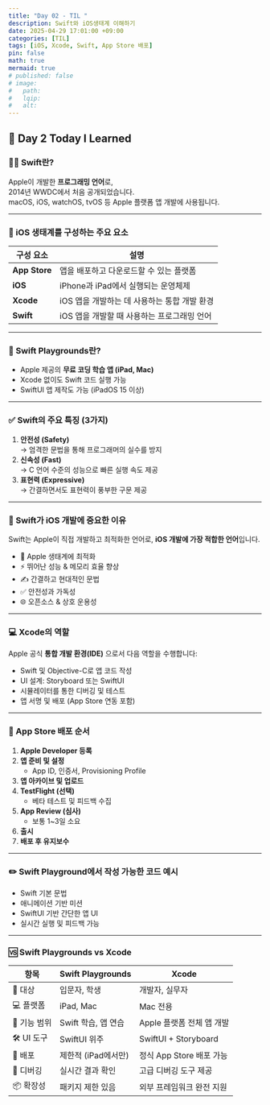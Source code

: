 ```yaml
---
title: "Day 02 - TIL "
description: Swift와 iOS생태계 이해하기
date: 2025-04-29 17:01:00 +09:00
categories: [TIL]
tags: [iOS, Xcode, Swift, App Store 배포]
pin: false
math: true
mermaid: true
# published: false
# image:
#   path:
#   lqip: 
#   alt:
---
```


## 📘 Day 2 Today I Learned


### 🧑‍💻 Swift란?

Apple이 개발한 **프로그래밍 언어**로,  
2014년 WWDC에서 처음 공개되었습니다.  
macOS, iOS, watchOS, tvOS 등 Apple 플랫폼 앱 개발에 사용됩니다.

---

### 🍏 iOS 생태계를 구성하는 주요 요소

| 구성 요소       | 설명                                             |
|----------------|--------------------------------------------------|
| **App Store**  | 앱을 배포하고 다운로드할 수 있는 플랫폼         |
| **iOS**        | iPhone과 iPad에서 실행되는 운영체제             |
| **Xcode**      | iOS 앱을 개발하는 데 사용하는 통합 개발 환경    |
| **Swift**      | iOS 앱을 개발할 때 사용하는 프로그래밍 언어     |

---

### 🧪 Swift Playgrounds란?

- Apple 제공의 **무료 코딩 학습 앱 (iPad, Mac)**
- Xcode 없이도 Swift 코드 실행 가능
- SwiftUI 앱 제작도 가능 (iPadOS 15 이상)

---

### ✅ Swift의 주요 특징 (3가지)

1. **안전성 (Safety)**  
   → 엄격한 문법을 통해 프로그래머의 실수를 방지  
2. **신속성 (Fast)**  
   → C 언어 수준의 성능으로 빠른 실행 속도 제공  
3. **표현력 (Expressive)**  
   → 간결하면서도 표현력이 풍부한 구문 제공

---

### 📱 Swift가 iOS 개발에 중요한 이유

Swift는 Apple이 직접 개발하고 최적화한 언어로, **iOS 개발에 가장 적합한 언어**입니다.  

- 🍎 Apple 생태계에 최적화  
- ⚡ 뛰어난 성능 & 메모리 효율 향상  
- ✍️ 간결하고 현대적인 문법  
- ✅ 안전성과 가독성  
- 🌐 오픈소스 & 상호 운용성  

---

### 💻 Xcode의 역할

Apple 공식 **통합 개발 환경(IDE)** 으로서 다음 역할을 수행합니다:

- Swift 및 Objective-C로 앱 코드 작성  
- UI 설계: Storyboard 또는 SwiftUI  
- 시뮬레이터를 통한 디버깅 및 테스트  
- 앱 서명 및 배포 (App Store 연동 포함)

---

### 🚀 App Store 배포 순서

1. **Apple Developer 등록**  
2. **앱 준비 및 설정**  
   - App ID, 인증서, Provisioning Profile  
3. **앱 아카이브 및 업로드**  
4. **TestFlight (선택)**  
   - 베타 테스트 및 피드백 수집  
5. **App Review (심사)**  
   - 보통 1~3일 소요  
6. **출시**  
7. **배포 후 유지보수**

---

### ✏️ Swift Playground에서 작성 가능한 코드 예시

- Swift 기본 문법  
- 애니메이션 기반 미션  
- SwiftUI 기반 간단한 앱 UI  
- 실시간 실행 및 피드백 가능

---

### 🆚 Swift Playgrounds vs Xcode

| 항목              | Swift Playgrounds     | Xcode                         |
|-------------------|------------------------|-------------------------------|
| 🎯 대상           | 입문자, 학생           | 개발자, 실무자                |
| 💻 플랫폼         | iPad, Mac              | Mac 전용                      |
| 🔧 기능 범위       | Swift 학습, 앱 연습     | Apple 플랫폼 전체 앱 개발     |
| 🛠 UI 도구        | SwiftUI 위주           | SwiftUI + Storyboard          |
| 🚀 배포           | 제한적 (iPad에서만)     | 정식 App Store 배포 가능     |
| 🐞 디버깅         | 실시간 결과 확인       | 고급 디버깅 도구 제공         |
| 📦 확장성         | 패키지 제한 있음        | 외부 프레임워크 완전 지원     |
